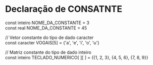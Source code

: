 # Declaração de CONSATNTE
<p>
  const inteiro NOME_DA_CONSTANTE = 3<br>
  const real NOME_DA_CONSTANTE = 45<br>

  // Vetor constante do tipo de dado caracter<br>
  const caracter VOGAIS[5] = {'a', 'e', 'i', 'o', 'u'}<br>

  // Matriz constante do tipo de dado inteiro<br>
  const inteiro TECLADO_NUMERICO[ ][ ] = {{1, 2, 3}, {4, 5, 6}, {7, 8, 9}}
</p>
